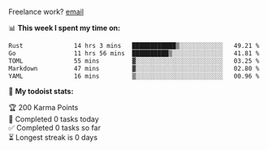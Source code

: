 Freelance work? [email](mailto:fanosoro@gmail.com)

📊 **This week I spent my time on:**
<!--START_SECTION:waka-->

```txt
Rust              14 hrs 3 mins   ████████████▒░░░░░░░░░░░░   49.21 %
Go                11 hrs 56 mins  ██████████▒░░░░░░░░░░░░░░   41.81 %
TOML              55 mins         ▓░░░░░░░░░░░░░░░░░░░░░░░░   03.25 %
Markdown          47 mins         ▓░░░░░░░░░░░░░░░░░░░░░░░░   02.80 %
YAML              16 mins         ▒░░░░░░░░░░░░░░░░░░░░░░░░   00.96 %
```

<!--END_SECTION:waka-->

🚧 **My todoist stats:**
<!-- TODO-IST:START -->
🏆  200 Karma Points           
🌸  Completed 0 tasks today           
✅  Completed 0 tasks so far           
⏳  Longest streak is 0 days
<!-- TODO-IST:END -->
